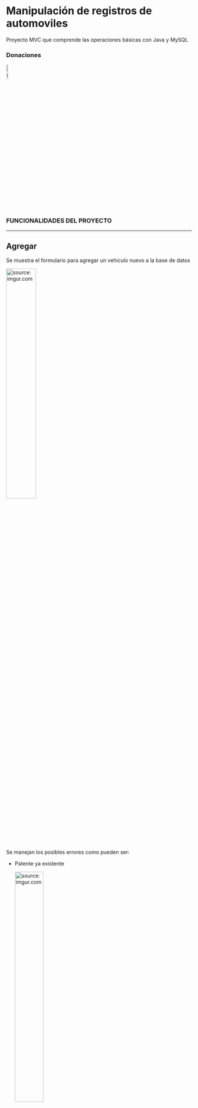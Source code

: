 # Manipulación de registros de automoviles
Proyecto MVC que comprende las operaciones básicas con Java y MySQL


### **Donaciones**

<a href="https://www.paypal.com/paypalme/EAjset?locale.x=es_XC" alt="paypal" target="_blank">
<img src="https://i.imgur.com/IWPug8j.png" title="paypal" width="10%"></a>



### **FUNCIONALIDADES DEL PROYECTO**


------------

## Agregar

Se muestra el formulario para agregar un vehiculo nuevo a la base de datos

<a href="https://imgur.com/8Sd1nzE"><img src="https://i.imgur.com/8Sd1nzE.jpg" title="source: imgur.com" width="40%"/></a>

Se manejan los posibles errores como pueden ser:
<ul>
  <li>Patente ya existente</li>
  
  <a href="https://imgur.com/3RQjnUm"><img src="https://i.imgur.com/3RQjnUm.jpg" title="source: imgur.com" width="40%"/></a>
  
  <li>Formulario incompleto</li>
  
  <a href="https://imgur.com/P4YfWhK"><img src="https://i.imgur.com/P4YfWhK.jpg" title="source: imgur.com" width="40%"/></a>
  
  <li>Formato en año invalido</li>
  
  <a href="https://imgur.com/Kni2YaX"><img src="https://i.imgur.com/Kni2YaX.jpg" title="source: imgur.com" width="40%"/></a>
  
</ul>

## Listar

Muestra los registros en la base de datos, si no se ingresa una patente, mostrará todos los registros existentes
<a href="https://imgur.com/SLmwOep"><img src="https://i.imgur.com/SLmwOep.jpg" title="source: imgur.com" width="40%"/></a>

Al ingresar una patente, se mostrará solo ese registro.

<a href="https://imgur.com/UIhCEDs"><img src="https://i.imgur.com/UIhCEDs.jpg" title="source: imgur.com"  width="40%"/></a>

En caso no existir coincidencias se muestra una alerta.

<a href="https://imgur.com/JmeSQYG"><img src="https://i.imgur.com/JmeSQYG.jpg" title="source: imgur.com"  width="40%"/></a>

## Eliminar
Elimina un registro de la base de datos, por medio del ingreso de la patente que se desea eliminar.

<a href="https://imgur.com/9iJMXm3"><img src="https://i.imgur.com/9iJMXm3.jpg" title="source:" width="40%" /></a>

## Modificar
Busca un registro por medio del ingreso de la patente, desplegando los datos registrados y permitiendo la modificación de los datos a excepción de la patente.

<a href="https://imgur.com/ohGqkGI"><img src="https://i.imgur.com/ohGqkGI.jpg" title="source: imgur.com" width="40%"/></a>
